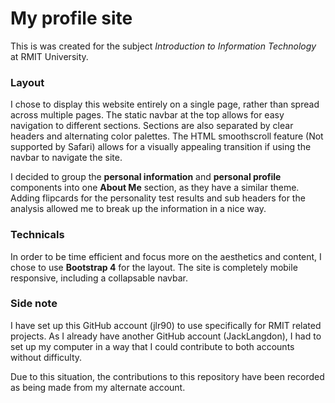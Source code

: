 # My profile site

This is was created for the subject *Introduction to Information Technology* at RMIT University.

### Layout

I chose to display this website entirely on a single page, rather than spread across multiple pages.
The static navbar at the top allows for easy navigation to different sections.
Sections are also separated by clear headers and alternating color palettes.
The HTML smoothscroll feature (Not supported by Safari) allows for a visually appealing transition if using the navbar to navigate the site.

I decided to group the **personal information** and **personal profile** components into one **About Me** section, as they have a similar theme.
Adding flipcards for the personality test results and sub headers for the analysis allowed me to break up the information in a nice way.

### Technicals

In order to be time efficient and focus more on the aesthetics and content, I chose to use **Bootstrap 4** for the layout. The site is completely mobile responsive, including a collapsable navbar.

### Side note

I have set up this GitHub account (jlr90) to use specifically for RMIT related projects. As I already have another GitHub account (JackLangdon), I had to set up my computer in a way that I could contribute to both accounts without difficulty.

Due to this situation, the contributions to this repository have been recorded as being made from my alternate account.